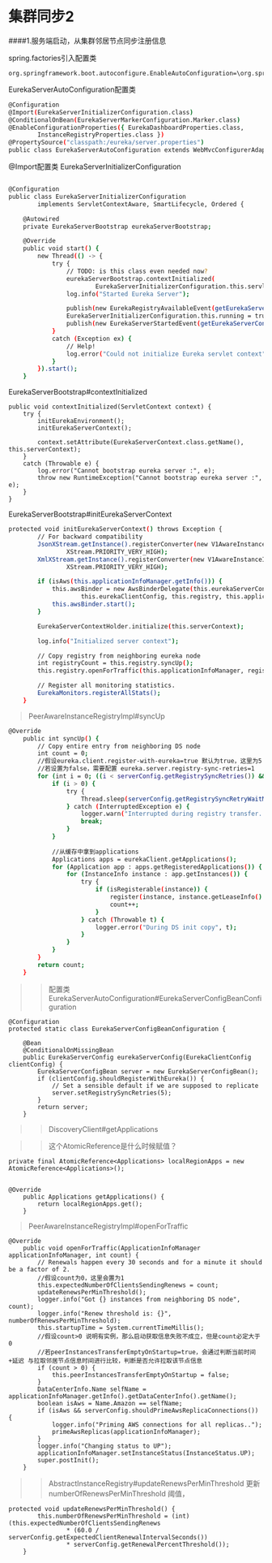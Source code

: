 # 集群同步2

####1.服务端启动，从集群邻居节点同步注册信息

spring.factories引入配置类

    org.springframework.boot.autoconfigure.EnableAutoConfiguration=\org.springframework.cloud.netflix.eureka.server.EurekaServerAutoConfiguration


EurekaServerAutoConfiguration配置类

```bash
@Configuration
@Import(EurekaServerInitializerConfiguration.class)
@ConditionalOnBean(EurekaServerMarkerConfiguration.Marker.class)
@EnableConfigurationProperties({ EurekaDashboardProperties.class,
        InstanceRegistryProperties.class })
@PropertySource("classpath:/eureka/server.properties")
public class EurekaServerAutoConfiguration extends WebMvcConfigurerAdapter {
```

@Import配置类 EurekaServerInitializerConfiguration

```bash

@Configuration
public class EurekaServerInitializerConfiguration
        implements ServletContextAware, SmartLifecycle, Ordered {

    @Autowired
    private EurekaServerBootstrap eurekaServerBootstrap;

    @Override
    public void start() {
        new Thread(() -> {
            try {
                // TODO: is this class even needed now?
                eurekaServerBootstrap.contextInitialized(
                        EurekaServerInitializerConfiguration.this.servletContext);
                log.info("Started Eureka Server");

                publish(new EurekaRegistryAvailableEvent(getEurekaServerConfig()));
                EurekaServerInitializerConfiguration.this.running = true;
                publish(new EurekaServerStartedEvent(getEurekaServerConfig()));
            }
            catch (Exception ex) {
                // Help!
                log.error("Could not initialize Eureka servlet context", ex);
            }
        }).start();
    }
```

EurekaServerBootstrap#contextInitialized

    public void contextInitialized(ServletContext context) {
        try {
            initEurekaEnvironment();
            initEurekaServerContext();

            context.setAttribute(EurekaServerContext.class.getName(), this.serverContext);
        }
        catch (Throwable e) {
            log.error("Cannot bootstrap eureka server :", e);
            throw new RuntimeException("Cannot bootstrap eureka server :", e);
        }
    }

EurekaServerBootstrap#initEurekaServerContext

```bash
protected void initEurekaServerContext() throws Exception {
        // For backward compatibility
        JsonXStream.getInstance().registerConverter(new V1AwareInstanceInfoConverter(),
                XStream.PRIORITY_VERY_HIGH);
        XmlXStream.getInstance().registerConverter(new V1AwareInstanceInfoConverter(),
                XStream.PRIORITY_VERY_HIGH);

        if (isAws(this.applicationInfoManager.getInfo())) {
            this.awsBinder = new AwsBinderDelegate(this.eurekaServerConfig,
                    this.eurekaClientConfig, this.registry, this.applicationInfoManager);
            this.awsBinder.start();
        }

        EurekaServerContextHolder.initialize(this.serverContext);

        log.info("Initialized server context");

        // Copy registry from neighboring eureka node
        int registryCount = this.registry.syncUp();
        this.registry.openForTraffic(this.applicationInfoManager, registryCount);

        // Register all monitoring statistics.
        EurekaMonitors.registerAllStats();
    }
```

> PeerAwareInstanceRegistryImpl#syncUp

```bash
@Override
    public int syncUp() {
        // Copy entire entry from neighboring DS node
        int count = 0;
        //假设eureka.client.register-with-eureka=true 默认为true，这里为5
        //若设置为false，需要配置 eureka.server.registry-sync-retries=1
        for (int i = 0; ((i < serverConfig.getRegistrySyncRetries()) && (count == 0)); i++) {
            if (i > 0) {
                try {
                    Thread.sleep(serverConfig.getRegistrySyncRetryWaitMs());
                } catch (InterruptedException e) {
                    logger.warn("Interrupted during registry transfer..");
                    break;
                }
            }
            
            //从缓存中拿到applications
            Applications apps = eurekaClient.getApplications();
            for (Application app : apps.getRegisteredApplications()) {
                for (InstanceInfo instance : app.getInstances()) {
                    try {
                        if (isRegisterable(instance)) {
                            register(instance, instance.getLeaseInfo().getDurationInSecs(), true);
                            count++;
                        }
                    } catch (Throwable t) {
                        logger.error("During DS init copy", t);
                    }
                }
            }
        }
        return count;
    }
```

> > 配置类 EurekaServerAutoConfiguration#EurekaServerConfigBeanConfiguration

    @Configuration
    protected static class EurekaServerConfigBeanConfiguration {

        @Bean
        @ConditionalOnMissingBean
        public EurekaServerConfig eurekaServerConfig(EurekaClientConfig clientConfig) {
            EurekaServerConfigBean server = new EurekaServerConfigBean();
            if (clientConfig.shouldRegisterWithEureka()) {
                // Set a sensible default if we are supposed to replicate
                server.setRegistrySyncRetries(5);
            }
            return server;
        }

> > DiscoveryClient#getApplications

> >这个AtomicReference是什么时候赋值？

    private final AtomicReference<Applications> localRegionApps = new AtomicReference<Applications>();


    @Override
        public Applications getApplications() {
            return localRegionApps.get();
        }

> PeerAwareInstanceRegistryImpl#openForTraffic

    @Override
        public void openForTraffic(ApplicationInfoManager applicationInfoManager, int count) {
            // Renewals happen every 30 seconds and for a minute it should be a factor of 2.
            //假设count为0，这里会置为1
            this.expectedNumberOfClientsSendingRenews = count;
            updateRenewsPerMinThreshold();
            logger.info("Got {} instances from neighboring DS node", count);
            logger.info("Renew threshold is: {}", numberOfRenewsPerMinThreshold);
            this.startupTime = System.currentTimeMillis();
            //假设count>0 说明有实例，那么启动获取信息失败不成立，但是count必定大于0
            //若peerInstancesTransferEmptyOnStartup=true，会通过判断当前时间+延迟 与拉取邻居节点信息时间进行比较，判断是否允许拉取该节点信息
            if (count > 0) {
                this.peerInstancesTransferEmptyOnStartup = false;
            }
            DataCenterInfo.Name selfName = applicationInfoManager.getInfo().getDataCenterInfo().getName();
            boolean isAws = Name.Amazon == selfName;
            if (isAws && serverConfig.shouldPrimeAwsReplicaConnections()) {
                logger.info("Priming AWS connections for all replicas..");
                primeAwsReplicas(applicationInfoManager);
            }
            logger.info("Changing status to UP");
            applicationInfoManager.setInstanceStatus(InstanceStatus.UP);
            super.postInit();
        }

> > AbstractInstanceRegistry#updateRenewsPerMinThreshold
更新numberOfRenewsPerMinThreshold 阈值，

    protected void updateRenewsPerMinThreshold() {
            this.numberOfRenewsPerMinThreshold = (int) (this.expectedNumberOfClientsSendingRenews
                    * (60.0 / serverConfig.getExpectedClientRenewalIntervalSeconds())
                    * serverConfig.getRenewalPercentThreshold());
        }



